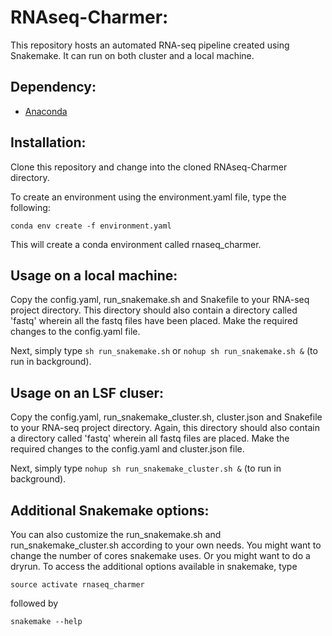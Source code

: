 # RNAseq-Charmer:

This repository hosts an automated RNA-seq pipeline created using Snakemake. It can run on both cluster and a local machine.

## Dependency:
- [Anaconda](https://conda.io/docs/user-guide/install/linux.html) 

## Installation:
Clone this repository and change into the cloned RNAseq-Charmer directory. 

To create an environment using the environment.yaml file, type the following:

`conda env create -f environment.yaml`

This will create a conda environment called rnaseq_charmer.

## Usage on a local machine:

Copy the config.yaml, run_snakemake.sh and Snakefile to your RNA-seq project directory. This directory should also contain a directory called 'fastq' wherein all the fastq files have been placed. Make the required changes to the config.yaml file. 

Next, simply type `sh run_snakemake.sh` or `nohup sh run_snakemake.sh &` (to run in background).

## Usage on an LSF cluser:

Copy the config.yaml, run_snakemake_cluster.sh, cluster.json and Snakefile to your RNA-seq project directory. Again, this directory should also contain a directory called 'fastq' wherein all fastq files are placed. Make the required changes to the config.yaml and cluster.json file.

Next, simply type `nohup sh run_snakemake_cluster.sh &` (to run in background).
 
## Additional Snakemake options:

You can also customize the run_snakemake.sh and run_snakemake_cluster.sh according to your own needs. You might want to change the number of cores snakemake uses. Or you might want to do a dryrun. To access the additional options available in snakemake, type

`source activate rnaseq_charmer`

followed by 

`snakemake --help`
